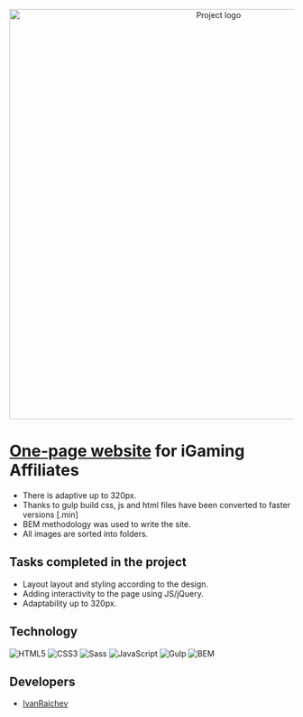 <p align = "center">
  <img src = "https://i.ibb.co/2yYvQgF/2024-01-18-192657716.png" alt ="Project logo" width = "726">
</p>


# <a href="https://ivanraichev.github.io/Test-for-Affnetix/">One-page website</a>  for iGaming Affiliates


- There is adaptive up to 320px.
- Thanks to gulp build css, js and html files have been converted to faster versions [.min]
- BEM methodology was used to write the site.
- All images are sorted into folders.


## Tasks completed in the project
  
- Layout layout and styling according to the design.
- Adding interactivity to the page using JS/jQuery.
- Adaptability up to 320px.

  
## Technology
![HTML5](https://img.shields.io/badge/-HTML5-e34f26?logo=html5&logoColor=white)
![CSS3](https://img.shields.io/badge/-CSS3-1572b6?logo=css3&logoColor=white)
![Sass](https://img.shields.io/badge/Sass-cc6699?logo=sass&color=pink)
![JavaScript](https://img.shields.io/badge/-JavaScript-f7df1e?logo=javaScript&logoColor=black)
![Gulp](https://img.shields.io/badge/-Gulp-99d6f8?logo=gulp&logoColor=black)
![BEM](https://img.shields.io/badge/-BEM-yellowgreen)

## Developers

- [IvanRaichev](https://github.com/IvanRaichev)
